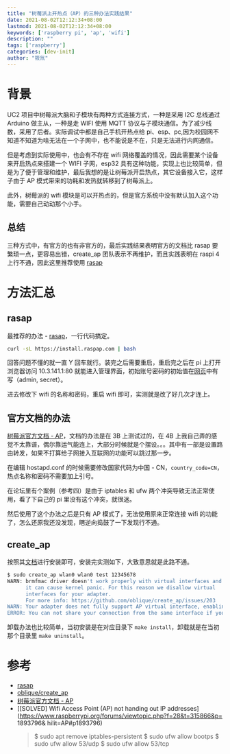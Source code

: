 ```yaml
---
title: "树莓派上开热点（AP）的三种办法实践结果"
date: 2021-08-02T12:12:34+08:00
lastmod: 2021-08-02T12:12:34+08:00
keywords: ['raspberry pi', 'ap', 'wifi']
description: ""
tags: ['raspberry']
categories: [dev-init]
author: "筱氚"
---
```

# 背景
UC2 项目中树莓派大脑和子模块有两种方式连接方式，一种是采用 I2C 总线通过 Arduino 做主从，一种是走 WIFI 使用 MQTT 协议与子模块通信。为了减少线数，采用了后者。实际调试中都是自己手机开热点给 pi、esp、pc,因为校园网不知道不知道为啥无法在一个子网中，也不能说是不在，只是无法进行内网通信。

但是考虑到实际使用中，也会有不存在 wifi 网络覆盖的情况，因此需要某个设备来开启热点来搭建一个 WIFI 子网，esp32 具有这种功能，实现上也比较简单，但是为了便于管理和维护，最后我想的是让树莓派开启热点，其它设备接入它，这样子由于 AP 模式带来的功耗和发热就转移到了树莓派上。

此外，树莓派的 wifi 模块是可以开热点的，但是官方系统中没有默认加入这个功能，需要自己动动那个小手。

## 总结
三种方式中，有官方的也有非官方的，最后实践结果表明官方的文档比 rasap 要繁琐一点，更容易出错，create_ap 团队表示不再维护，而且实践表明在 raspi 4 上行不通，因此这里推荐使用 [rasap](https://raspap.com/#quick)

# 方法汇总
## rasap
最推荐的办法 - [rasap](https://raspap.com/#quick)，一行代码搞定。

```bash
curl -sL https://install.raspap.com | bash
```

回答问题不懂的就一直 Y 回车就行。装完之后需要重启，重启完之后在 pi 上打开浏览器访问 10.3.141.1:80 就能进入管理界面，初始账号密码的初始值在[网页](https://raspap.com/#quick)中有写（admin, secret）。


进去修改下 wifi 的名称和密码，重启 wifi 即可，实测就是改了好几次才连上。

## 官方文档的办法
[树莓派官方文档 - AP](https://www.raspberrypi.org/documentation/configuration/wireless/access-point-routed.md)，文档的办法是在 3B 上测试过的，在 4B 上我自己弄的感觉不太靠谱，偶尔靠运气能连上，大部分时候就是个摆设。。。其中有一部是设置路由转发，如果不打算给子网接入互联网的功能可以跳过那一步。

在编辑 hostapd.conf 的时候需要修改国家代码为中国 -  CN，`country_code=CN`，热点名称和密码不需要加上引号。

在论坛里有个案例（参考四）是由于 iptables 和 ufw 两个冲突导致无法正常使用，看了下自己的 pi 里没有这个冲突，就很迷。

然后使用了这个办法之后是只有 AP 模式了，无法使用原来正常连接 wifi 的功能了，怎么还原我还没发现，瞎逆向捣鼓了一下发现行不通。

## create_ap
按照其[文档](https://github.com/oblique/create_ap)进行安装即可，安装完实测如下，大致意思就是此路不通。

```bash
$ sudo create_ap wlan0 wlan0 test 12345678
WARN: brmfmac driver doesn't work properly with virtual interfaces and
      it can cause kernel panic. For this reason we disallow virtual
      interfaces for your adapter.
      For more info: https://github.com/oblique/create_ap/issues/203
WARN: Your adapter does not fully support AP virtual interface, enabling --no-virt
ERROR: You can not share your connection from the same interface if you are using --no-virt option.
```
卸载办法也比较简单，当初安装是在对应目录下 `make install`，卸载就是在当初那个目录里 `make uninstall`。

# 参考
- [rasap](https://raspap.com/#quick)
- [oblique/create_ap](https://github.com/oblique/create_ap)
- [树莓派官方文档 - AP](https://www.raspberrypi.org/documentation/configuration/wireless/access-point-routed.md)
- [[SOLVED] Wifi Access Point (AP) not handing out IP addresses](https://www.raspberrypi.org/forums/viewtopic.php?f=28&t=315866&p= 1893796& hilit=AP#p1893796)
   > $ sudo apt remove iptables-persistent
    $ sudo ufw allow bootps
    $ sudo ufw allow 53/udp
    $ sudo ufw allow 53/tcp